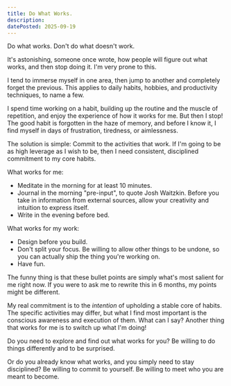 ```yaml
---
title: Do What Works.
description:
datePosted: 2025-09-19
---
```


Do what works. Don't do what doesn't work.

It's astonishing, someone once wrote, how people will figure out what works, and then stop doing it. I'm very prone to this.

I tend to immerse myself in one area, then jump to another and completely forget the previous. This applies to daily habits, hobbies, and productivity techniques, to name a few.

I spend time working on a habit, building up the routine and the muscle of repetition, and enjoy the experience of how it works for me. But then I stop! The good habit is forgotten in the haze of memory, and before I know it, I find myself in days of frustration, tiredness, or aimlessness.

The solution is simple: Commit to the activities that work. If I'm going to be as high leverage as I wish to be, then I need consistent, disciplined commitment to my core habits.

What works for me:

- Meditate in the morning for at least 10 minutes.
- Journal in the morning "pre-input", to quote Josh Waitzkin. Before you take in information from external sources, allow your creativity and intuition to express itself.
- Write in the evening before bed.

What works for my work:

- Design before you build.
- Don't split your focus. Be willing to allow other things to be undone, so you can actually ship the thing you're working on.
- Have fun.

The funny thing is that these bullet points are simply what's most salient for me right now. If you were to ask me to rewrite this in 6 months, my points might be different.

My real commitment is to the _intention_ of upholding a stable core of habits. The specific activities may differ, but what I find most important is the conscious awareness and execution of them. What can I say? Another thing that works for me is to switch up what I'm doing!

Do you need to explore and find out what works for you? Be willing to do things differently and to be surprised.

Or do you already know what works, and you simply need to stay disciplined? Be willing to commit to yourself. Be willing to meet who you are meant to become.
